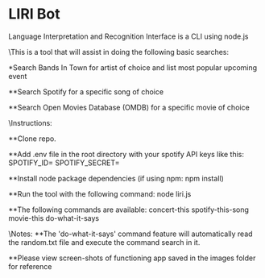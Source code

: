 # LIRI Bot
Language Interpretation and Recognition Interface is a CLI using node.js


\\This is a tool that will assist in doing the following basic searches:

*Search Bands In Town for artist of choice and list most popular upcoming event

**Search Spotify for a specific song of choice

**Search Open Movies Database (OMDB) for a specific movie of choice


\\Instructions:

**Clone repo.

**Add .env file in the root directory with your spotify API keys like this: SPOTIFY_ID= SPOTIFY_SECRET=

**Install node package dependencies (if using npm: npm install)

**Run the tool with the following command: node liri.js

**The following commands are available:
concert-this
spotify-this-song
movie-this
do-what-it-says


\\Notes:
**The 'do-what-it-says' command feature will automatically read the random.txt file and execute the command search in it.

**Please view screen-shots of functioning app saved in the images folder for reference 
